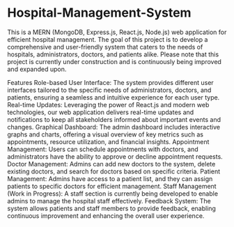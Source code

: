 # Hospital-Management-System
This is a MERN (MongoDB, Express.js, React.js, Node.js) web application for efficient hospital management. The goal of this project is to develop a comprehensive and user-friendly system that caters to the needs of hospitals, administrators, doctors, and patients alike. Please note that this project is currently under construction and is continuously being improved and expanded upon.

Features
Role-based User Interface: The system provides different user interfaces tailored to the specific needs of administrators, doctors, and patients, ensuring a seamless and intuitive experience for each user type.
Real-time Updates: Leveraging the power of React.js and modern web technologies, our web application delivers real-time updates and notifications to keep all stakeholders informed about important events and changes.
Graphical Dashboard: The admin dashboard includes interactive graphs and charts, offering a visual overview of key metrics such as appointments, resource utilization, and financial insights.
Appointment Management: Users can schedule appointments with doctors, and administrators have the ability to approve or decline appointment requests.
Doctor Management: Admins can add new doctors to the system, delete existing doctors, and search for doctors based on specific criteria.
Patient Management: Admins have access to a patient list, and they can assign patients to specific doctors for efficient management.
Staff Management (Work in Progress): A staff section is currently being developed to enable admins to manage the hospital staff effectively.
Feedback System: The system allows patients and staff members to provide feedback, enabling continuous improvement and enhancing the overall user experience.

